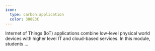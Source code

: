 ```yaml
---
icon:
  type: carbon:application
  color: 388E3C
---
```


Internet of Things (IoT) applications combine low-level physical world devices with higher level IT and cloud-based services. In this module, students ... 
